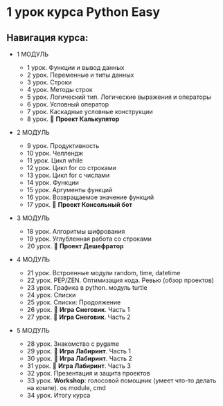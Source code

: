 # 1 урок курса Python Easy

## Навигация курса:
- 1 МОДУЛЬ

  - 1 урок. Функции и вывод данных
  - 2 урок. Переменные и типы данных
  - 3 урок. Строки
  - 4 урок. Методы строк
  - 5 урок. Логический тип. Логические выражения и операторы
  - 6 урок. Условный оператор
  - 7 урок. Каскадные условные конструкции
  - 8 урок. 🚀 **Проект Калькулятор**

- 2 МОДУЛЬ

  - 9 урок. Продуктивность
  - 10 урок. Челлендж
  - 11 урок. Цикл while
  - 12 урок. Цикл for со строками
  - 13 урок. Цикл for с числами
  - 14 урок. Функции
  - 15 урок. Аргументы функций
  - 16 урок. Возвращаемое значение функций
  - 17 урок. 🚀 **Проект Консольный бот**

- 3 МОДУЛЬ

  - 18 урок. Алгоритмы шифрования
  - 19 урок. Углубленная работа со строками
  - 20 урок. 🚀 **Проект Дешефратор**

- 4 МОДУЛЬ

  - 21 урок. Встроенные модули random, time, datetime
  - 22 урок. PEP/ZEN. Оптимизация кода. Ревью (обзор проектов)
  - 23 урок. Графика в python. модуль turtle
  - 24 урок. Списки
  - 25 урок. Списки: Продолжение
  - 26 урок. 🚀 **Игра Снеговик**. Часть 1
  - 27 урок. 🚀 **Игра Снеговик**. Часть 2

- 5 МОДУЛЬ

  - 28 урок. Знакомство с pygame
  - 29 урок. 🚀 **Игра Лабиринт**. Часть 1
  - 30 урок. 🚀 **Игра Лабиринт**. Часть 2
  - 31 урок. 🚀 **Игра Лабиринт**. Часть 3
  - 32 урок. Презентация и защита проектов
  - 33 урок. **Workshop**: голосовой помощник (умеет что-то делать на компе). os module, cmd
  - 34 урок. Итогу курса
